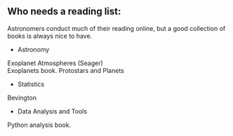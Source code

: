 ## Who needs a reading list:
Astronomers conduct much of their reading online, but a good collection of books is always nice to have. 

* Astronomy

Exoplanet Atmospheres (Seager)		
Exoplanets book.
Protostars and Planets

* Statistics

Bevington

* Data Analysis and Tools

Python analysis book.
